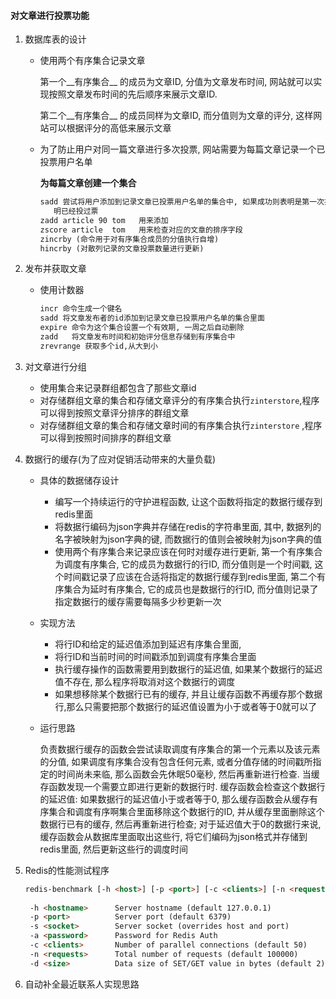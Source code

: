 #### 对文章进行投票功能

1. 数据库表的设计

   * 使用两个有序集合记录文章

     第一个__有序集合__ 的成员为文章ID, 分值为文章发布时间,  网站就可以实现按照文章发布时间的先后顺序来展示文章ID. 

     第二个__有序集合__ 的成员同样为文章ID, 而分值则为文章的评分,    这样网站可以根据评分的高低来展示文章

   * 为了防止用户对同一篇文章进行多次投票, 网站需要为每篇文章记录一个已投票用户名单

     __为每篇文章创建一个集合__ 

     ```html
     sadd 尝试将用户添加到记录文章已投票用户名单的集合中, 如果成功则表明是第一次投票, 如果不成功,这表
     	明已经投过票
     zadd article 90 tom   用来添加
     zscore article  tom   用来检查对应的文章的排序字段
     zincrby (命令用于对有序集合成员的分值执行自增)
     hincrby (对散列记录的文章投票数量进行更新)
     ```

2. 发布并获取文章

   * 使用计数器

     ```html
     incr 命令生成一个键名
     sadd 将文章发布者的id添加到记录文章已投票用户名单的集合里面
     expire 命令为这个集合设置一个有效期, 一周之后自动删除
     zadd   将文章发布时间和初始评分信息存储到有序集合中
     zrevrange 获取多个id,从大到小
     ```

3. 对文章进行分组

   * 使用集合来记录群组都包含了那些文章id
   * 对存储群组文章的集合和存储文章评分的有序集合执行`zinterstore`,程序可以得到按照文章评分排序的群组文章
   * 对存储群组文章的集合和存储文章时间的有序集合执行`zinterstore` ,程序可以得到按照时间排序的群组文章

4. 数据行的缓存(为了应对促销活动带来的大量负载)

   * 具体的数据储存设计

     * 编写一个持续运行的守护进程函数, 让这个函数将指定的数据行缓存到redis里面
     * 将数据行编码为json字典并存储在redis的字符串里面, 其中, 数据列的名字被映射为json字典的键, 而数据行的值则会被映射为json字典的值
     * 使用两个有序集合来记录应该在何时对缓存进行更新, 第一个有序集合为调度有序集合, 它的成员为数据行的行ID, 而分值则是一个时间戳, 这个时间戳记录了应该在合适将指定的数据行缓存到redis里面, 第二个有序集合为延时有序集合, 它的成员也是数据行的行ID, 而分值则记录了指定数据行的缓存需要每隔多少秒更新一次

   * 实现方法

     * 将行ID和给定的延迟值添加到延迟有序集合里面, 
     * 将行ID和当前时间的时间戳添加到调度有序集合里面
     * 执行缓存操作的函数需要用到数据行的延迟值, 如果某个数据行的延迟值不存在, 那么程序将取消对这个数据行的调度
     * 如果想移除某个数据行已有的缓存, 并且让缓存函数不再缓存那个数据行,那么只需要把那个数据行的延迟值设置为小于或者等于0就可以了

   * 运行思路

     负责数据行缓存的函数会尝试读取调度有序集合的第一个元素以及该元素的分值, 如果调度有序集合没有包含任何元素, 或者分值存储的时间戳所指定的时间尚未来临, 那么函数会先休眠50毫秒, 然后再重新进行检查. 当缓存函数发现一个需要立即进行更新的数据行时. 缓存函数会检查这个数据行的延迟值: 如果数据行的延迟值小于或者等于0, 那么缓存函数会从缓存有序集合和调度有序啊集合里面移除这个数据行的ID, 并从缓存里面删除这个数据行已有的缓存, 然后再重新进行检查; 对于延迟值大于0的数据行来说, 缓存函数会从数据库里面取出这些行, 将它们编码为json格式并存储到redis里面, 然后更新这些行的调度时间

5. Redis的性能测试程序

   ```html
   redis-benchmark [-h <host>] [-p <port>] [-c <clients>] [-n <requests]> [-k <boolean>]
     
    -h <hostname>      Server hostname (default 127.0.0.1)
    -p <port>          Server port (default 6379)
    -s <socket>        Server socket (overrides host and port)
    -a <password>      Password for Redis Auth
    -c <clients>       Number of parallel connections (default 50)
    -n <requests>      Total number of requests (default 100000)
    -d <size>          Data size of SET/GET value in bytes (default 2)
   ```

6. 自动补全最近联系人实现思路

   ​